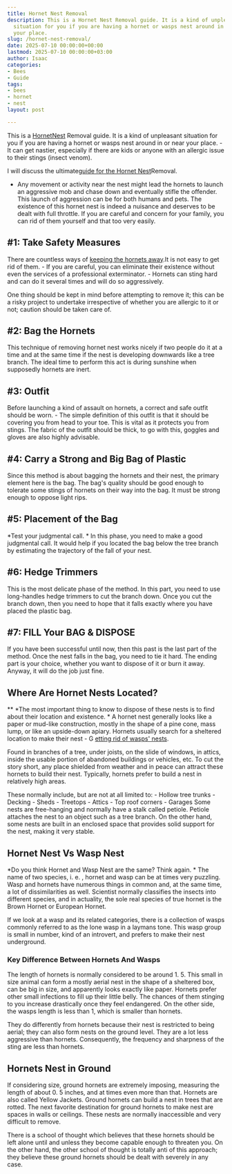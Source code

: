 ```yaml
---
title: Hornet Nest Removal
description: This is a Hornet Nest Removal guide. It is a kind of unpleasant 
  situation for you if you are having a hornet or wasps nest around in or near 
  your place.
slug: /hornet-nest-removal/
date: 2025-07-10 00:00:00+00:00
lastmod: 2025-07-10 00:00:00+03:00
author: Isaac
categories:
- Bees
- Guide
tags:
- bees
- hornet
- nest
layout: post

---
```

This is a [Hornet](https://pestpolicy.com/hornet-bees-and-wasp-removal-tacoma/)[Nest](https://pestpolicy.com/how-to-find-a-roach-nest/) Removal guide. It is a kind of unpleasant situation for you if you are having a hornet or wasps nest around in or near your place. - It can get nastier, especially if there are kids or anyone with an allergic issue to their stings (insect venom).

I will discuss the ultimate[guide for the Hornet Nest](https://pestpolicy.com/how-to-find-a-roach-nest/)Removal.

- Any movement or activity near the nest might lead the hornets to launch an aggressive mob and chase down and eventually stifle the offender. This launch of aggression can be for both humans and pets. The existence of this hornet nest is indeed a nuisance and deserves to be dealt with full throttle. If you are careful and concern for your family, you can rid of them yourself and that too very easily.

##  #1: Take Safety Measures

There are countless ways of [keeping the hornets away](https://entomology.ca.uky.edu/ef620).It is not easy to get rid of them. - If you are careful, you can eliminate their existence without even the services of a professional exterminator. - Hornets can sting hard and can do it several times and will do so aggressively.

One thing should be kept in mind before attempting to remove it; this can be a risky project to undertake irrespective of whether you are allergic to it or not; caution should be taken care of.

##  #2: Bag the Hornets

This technique of removing hornet nest works nicely if two people do it at a time and at the same time if the nest is developing downwards like a tree branch. The ideal time to perform this act is during sunshine when supposedly hornets are inert.

##  #3: Outfit

Before launching a kind of assault on hornets, a correct and safe outfit should be worn. - The simple definition of this outfit is that it should be covering you from head to your toe. This is vital as it protects you from stings. The fabric of the outfit should be thick, to go with this, goggles and gloves are also highly advisable.

##  #4: Carry a Strong and Big Bag of Plastic

Since this method is about bagging the hornets and their nest, the primary element here is the bag. The bag's quality should be good enough to tolerate some stings of hornets on their way into the bag. It must be strong enough to oppose light rips.

##  #5: Placement of the Bag

*Test your judgmental call. * In this phase, you need to make a good judgmental call. It would help if you located the bag below the tree branch by estimating the trajectory of the fall of your nest.

##  #6: Hedge Trimmers

This is the most delicate phase of the method. In this part, you need to use long-handles hedge trimmers to cut the branch down. Once you cut the branch down, then you need to hope that it falls exactly where you have placed the plastic bag.

##  #7: FILL Your BAG & DISPOSE

If you have been successful until now, then this past is the last part of the method. Once the nest falls in the bag, you need to tie it hard. The ending part is your choice, whether you want to dispose of it or burn it away. Anyway, it will do the job just fine.

##  Where Are Hornet Nests Located?

** *The most important thing to know to dispose of these nests is to find about their location and existence. * A hornet nest generally looks like a paper or mud-like construction, mostly in the shape of a pine cone, mass lump, or like an upside-down apiary. Hornets usually search for a sheltered location to make their nest - G [etting rid of wasps' nests](https://www.canr.msu.edu/news/getting_rid_of_wasps_nests).

Found in branches of a tree, under joists, on the slide of windows, in attics, inside the usable portion of abandoned buildings or vehicles, etc. To cut the story short, any place shielded from weather and in peace can attract these hornets to build their nest. Typically, hornets prefer to build a nest in relatively high areas.

These normally include, but are not at all limited to: - Hollow tree trunks - Decking - Sheds - Treetops - Attics - Top roof corners - Garages Some nests are free-hanging and normally have a stalk called petiole. Petiole attaches the nest to an object such as a tree branch. On the other hand, some nests are built in an enclosed space that provides solid support for the nest, making it very stable.

##  Hornet Nest Vs Wasp Nest

*Do you think Hornet and Wasp Nest are the same? Think again. * The name of two species, i. e. , hornet and wasp can be at times very puzzling. Wasp and hornets have numerous things in common and, at the same time, a lot of dissimilarities as well. Scientist normally classifies the insects into different species, and in actuality, the sole real species of true hornet is the Brown Hornet or European Hornet.

If we look at a wasp and its related categories, there is a collection of wasps commonly referred to as the lone wasp in a laymans tone. This wasp group is small in number, kind of an introvert, and prefers to make their nest underground.

###  Key Difference Between Hornets And Wasps

The length of hornets is normally considered to be around 1. 5. This small in size animal can form a mostly aerial nest in the shape of a sheltered box, can be big in size, and apparently looks exactly like paper. Hornets prefer other small infections to fill up their little belly. The chances of them stinging to you increase drastically once they feel endangered. On the other side, the wasps length is less than 1, which is smaller than hornets.

They do differently from hornets because their nest is restricted to being aerial; they can also form nests on the ground level. They are a lot less aggressive than hornets. Consequently, the frequency and sharpness of the sting are less than hornets.

##  Hornets Nest in Ground

If considering size, ground hornets are extremely imposing, measuring the length of about 0. 5 inches, and at times even more than that. Hornets are also called Yellow Jackets. Ground hornets can build a nest in trees that are rotted. The next favorite destination for ground hornets to make nest are spaces in walls or ceilings. These nests are normally inaccessible and very difficult to remove.

There is a school of thought which believes that these hornets should be left alone until and unless they become capable enough to threaten you. On the other hand, the other school of thought is totally anti of this approach; they believe these ground hornets should be dealt with severely in any case.